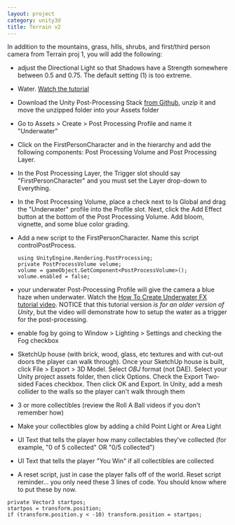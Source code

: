 ```yaml
---
layout: project
category: unity3d
title: Terrain v2
---
```

In addition to the mountains, grass, hills, shrubs, and first/third person camera from Terrain proj 1, you will add the following:

- adjust the Directional Light so that Shadows have a Strength somewhere between 0.5 and 0.75. The default setting (1) is too extreme.

- Water. [Watch the tutorial](https://drive.google.com/open?id=1o_n-_BgOu_1RtUqavS9ubGz63pca5R0V)

- Download the Unity Post-Processing Stack [from Github](https://github.com/Unity-Technologies/PostProcessing), unzip it and move the unzipped folder into your Assets folder
- Go to Assets > Create > Post Processing Profile and name it "Underwater"
- Click on the FirstPersonCharacter and in the hierarchy and add the following components: Post Processing Volume and Post Processing Layer.
- In the Post Processing Layer, the Trigger slot should say "FirstPersonCharacter" and you must set the Layer drop-down to Everything.
- In the Post Processing Volume, place a check next to Is Global and drag the "Underwater" profile into the Profile slot. Next, click the Add Effect button at the bottom of the Post Processing Volume. Add bloom, vignette, and some blue color grading.
- Add a new script to the FirstPersonCharacter. Name this script controlPostProcess.
  ```
  using UnityEngine.Rendering.PostProcessing;
  private PostProcessVolume volume;
  volume = gameObject.GetComponent<PostProcessVolume>();
  volume.enabled = false;
  ```
- your underwater Post-Processing Profile will give the camera a blue haze when underwater. Watch the [How To Create Underwater FX tutorial video](https://drive.google.com/open?id=1lsFiEbqzo0u6EuoXLDo_E9q0xRFRL0j5). NOTICE that this tutorial version *is for an older version of Unity*, but the video will demonstrate how to setup the water as a trigger for the post-processing.

- enable fog by going to Window > Lighting > Settings and checking the Fog checkbox

- SketchUp house (with brick, wood, glass, etc textures and with cut-out doors the player can walk through). Once your SketchUp house is built, click File > Export > 3D Model. Select *OBJ* format (not DAE). Select your Unity project assets folder, then click Options. Check the Export Two-sided Faces checkbox. Then click OK and Export. In Unity, add a mesh collider to the walls so the player can't walk through them

- 3 or more collectibles (review the Roll A Ball videos if you don't remember how)
- Make your collectibles glow by adding a child Point Light or Area Light
- UI Text that tells the player how many collectables they've collected (for example, "0 of 5 collected" OR "0/5 collected")
- UI Text that tells the player "You Win" if all collectibles are collected

- A reset script, just in case the player falls off of the world. Reset script reminder... you only need these 3 lines of code. You should know where to put these by now.
```
private Vector3 startpos;
startpos = transform.position;
if (transform.position.y < -10) transform.position = startpos;
```
